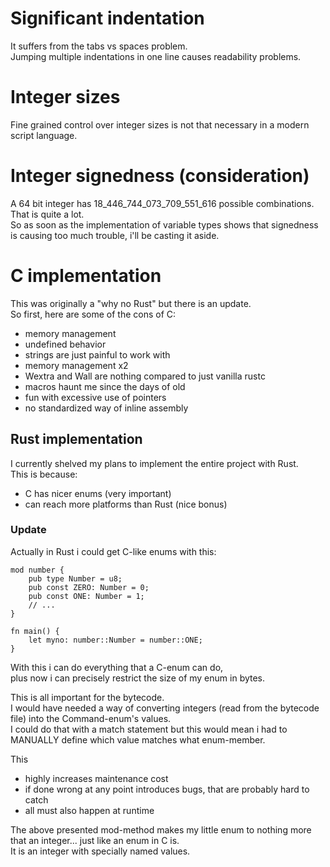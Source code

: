 # Significant indentation

It suffers from the tabs vs spaces problem.  
Jumping multiple indentations in one line causes readability problems.



# Integer sizes

Fine grained control over integer sizes is not that necessary in a modern script
language.



# Integer signedness (consideration)

A 64 bit integer has 18_446_744_073_709_551_616 possible combinations.  
That is quite a lot.  
So as soon as the implementation of variable types shows that signedness is
causing too much trouble, i'll be casting it aside.



# C implementation

This was originally a "why no Rust" but there is an update.  
So first, here are some of the cons of C:

 - memory management
 - undefined behavior
 - strings are just painful to work with
 - memory management x2
 - Wextra and Wall are nothing compared to just vanilla rustc
 - macros haunt me since the days of old
 - fun with excessive use of pointers
 - no standardized way of inline assembly

## Rust implementation

I currently shelved my plans to implement the entire project with Rust.  
This is because:

 - C has nicer enums (very important)
 - can reach more platforms than Rust (nice bonus)

### Update

Actually in Rust i could get C-like enums with this:  

	mod number {
		pub type Number = u8;
		pub const ZERO: Number = 0;
		pub const ONE: Number = 1;
		// ...
	}

	fn main() {
		let myno: number::Number = number::ONE;
	}

With this i can do everything that a C-enum can do,  
plus now i can precisely restrict the size of my enum in bytes.  

This is all important for the bytecode.  
I would have needed a way of converting integers (read from the bytecode file)
into the Command-enum's values.  
I could do that with a match statement but this would mean i had to MANUALLY
define which value matches what enum-member.  

This

 - highly increases maintenance cost
 - if done wrong at any point introduces bugs, that are probably hard to catch
 - all must also happen at runtime

The above presented mod-method makes my little enum to nothing more that an
integer... just like an enum in C is.  
It is an integer with specially named values.